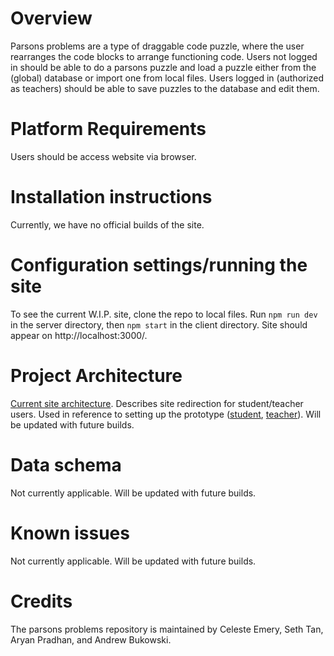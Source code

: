 # Overview
Parsons problems are a type of draggable code puzzle, where the user rearranges the code blocks to arrange functioning code. 
Users not logged in should be able to do a parsons puzzle and load a puzzle either from the (global) database or import one from local files. 
Users logged in (authorized as teachers) should be able to save puzzles to the database and edit them.

# Platform Requirements
Users should be access website via browser.

# Installation instructions
Currently, we have no official builds of the site.

# Configuration settings/running the site
To see the current W.I.P. site, clone the repo to local files. Run `npm run dev` in the server directory, then `npm start` in the client directory. Site should appear on http://localhost:3000/.

# Project Architecture
[Current site architecture]([url](https://docs.google.com/drawings/d/1jUruwpB6lWq7IGvz0FLKbKEWsDI5LsH7yPK-PbF3M28/edit?usp=sharing)). Describes site redirection for student/teacher users. Used in reference to setting up the prototype ([student]([url](https://docs.google.com/presentation/d/1QcLFPT5CMP1Sgr0D0mp3PuQjXjMjEG52lhJRPmC8jHM/edit?usp=sharing)), [teacher]([url](https://docs.google.com/presentation/d/1e2gj5enurDJ3OWC3CPA_A2Zz1GVR-sq21lNXmT8JSu8/edit?usp=sharing))). 
Will be updated with future builds.

# Data schema
Not currently applicable. Will be updated with future builds.

# Known issues
Not currently applicable. Will be updated with future builds.

# Credits
The parsons problems repository is maintained by Celeste Emery, Seth Tan, Aryan Pradhan, and Andrew Bukowski.
